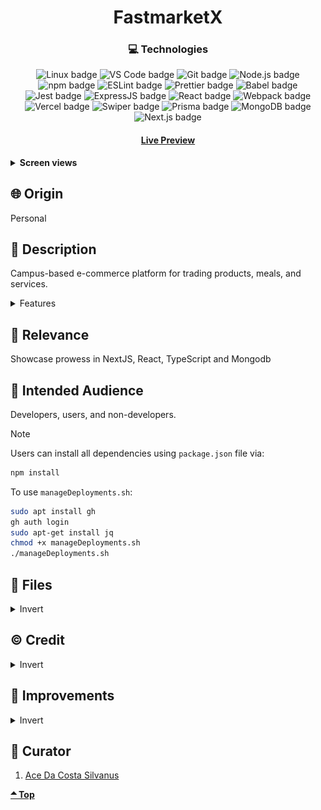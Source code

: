 <div align='center'>

# FastmarketX

</div>
<div align='center'>
    <h3>💻 Technologies</h3>
    <img src="https://img.shields.io/badge/Linux-FCC624?style=for-the-badge&logo=linux&logoColor=black" alt="Linux badge">
    <img src="https://img.shields.io/badge/VS_Code-007ACC?style=for-the-badge&logo=visual-studio-code&logoColor=white" alt="VS Code badge">
    <img src="https://img.shields.io/badge/Git-F05032?style=for-the-badge&logo=git&logoColor=white" alt="Git badge">
    <img src="https://img.shields.io/badge/Node.js-43853D?style=for-the-badge&logo=node.js&logoColor=white" alt="Node.js badge">
    <img src="https://img.shields.io/badge/npm-CB3837?style=for-the-badge&logo=npm&logoColor=white" alt="npm badge">
    <img src="https://img.shields.io/badge/ESLint-4B32C3?style=for-the-badge&logo=eslint&logoColor=white" alt="ESLint badge">
    <img src="https://img.shields.io/badge/Prettier-F7B93E?style=for-the-badge&logo=prettier&logoColor=black" alt="Prettier badge">
    <img src="https://img.shields.io/badge/Babel-F7B93E?style=for-the-badge&logo=babel&logoColor=black" alt="Babel badge">
    <img src="https://img.shields.io/badge/Jest-C21325?style=for-the-badge&logo=jest&logoColor=white" alt="Jest badge">
    <img src="https://img.shields.io/badge/Express.js-000000?style=for-the-badge&logo=express&logoColor=white" alt="ExpressJS badge">
    <img src="https://img.shields.io/badge/React-61DAFB?style=for-the-badge&logo=react&logoColor=white" alt="React badge">
    <img src="https://img.shields.io/badge/Webpack-8DD6F9?style=for-the-badge&logo=webpack&logoColor=black" alt="Webpack badge">
    <img src="https://img.shields.io/badge/Vercel-000000?style=for-the-badge&logo=vercel&logoColor=white" alt="Vercel badge">
    <img src="https://img.shields.io/badge/Swiper-4880ED?style=for-the-badge&logo=swiper&logoColor=white" alt="Swiper badge">
    <img src="https://img.shields.io/badge/Prisma-2D3748?style=for-the-badge&logo=prisma&logoColor=white" alt="Prisma badge">
    <img src="https://img.shields.io/badge/MongoDB-4EA94B?style=for-the-badge&logo=mongodb&logoColor=white" alt="MongoDB badge">
    <img src="https://img.shields.io/badge/Next.js-000000?style=for-the-badge&logo=next.js&logoColor=white" alt="Next.js badge">
    <h4><a href="https://fastmarketx.vercel.app/">Live Preview</a></h4>
</div>

<!-- **Demo:** -->

<!-- ![Live Demo](./readme-assets/) -->

<details>

**<summary>Screen views</summary>**

**Desktop View:**

<img src="./readme-assets/darkBg.png" alt="Dark desktop view">
<br><br>
<img src="./readme-assets/lightBg.png" alt="Light desktop view">
<br>

**Tablet View:**

<img src="./readme-assets/tablet.png" alt="Dark mobile view">
<br>

**Mobile View:**

<img src="./readme-assets/darkMobile.png" alt="Dark mobile view">
<br><br>
<img src="./readme-assets/lightMobile.png" alt="Light mobile view">

</details>

## 🌐 Origin

Personal

## 📝 Description

Campus-based e-commerce platform for trading products, meals, and services.

<details>
<summary>Features</summary>

- Theme Change
- Aesthetic

</details>

## 🎯 Relevance

Showcase prowess in NextJS, React, TypeScript and Mongodb

## 👥 Intended Audience

Developers, users, and non-developers.

> [!NOTE]
> Users can install all dependencies using `package.json` file via:
>
> ```bash
> npm install
> ```
>
> To use `manageDeployments.sh`:
>
> ```bash
> sudo apt install gh
> gh auth login
> sudo apt-get install jq
> chmod +x manageDeployments.sh
> ./manageDeployments.sh
> ```

## 📂 Files

<details>
<summary>Invert</summary>

| File                        | Description                                             |
| --------------------------- | ------------------------------------------------------- |
| `/app`                      | The main entry point that bundling begins.              |
| `/app/[account]`            | Displays store of respective accounts.                  |
| `/app/Bot`                  | Provides ChatBot.                                       |
| `/app/cart`                 | All pages related to cart.                              |
| `/app/feedback`             | Feedback form.                                          |
| `/app/Footer`               | Displays footer page.                                   |
| `/app/Header`               | Header of page.                                         |
| `/app/item-detail`          | Renders item detail of each product, service, and meal. |
| `/app/itemTemplate`         | Item displayed at home page.                            |
| `/app/Location`             | Displays location of user on google maps.               |
| `/app/login && /app/signup` | Login and SignUp Page.                                  |
| `/app/Main`                 | Displays item pages.                                    |
| `/app/redux`                | Redux Store.                                            |
| `/app/stores`               | Stores of sellers.                                      |

</details>

## ©️ Credit

<details>
<summary>Invert</summary>

| File | Description |
| ---- | ----------- |

</details>

## 🔄 Improvements

<details>
<summary>Invert</summary>

- [ ] Finish Backend

</details>

## 👤 Curator

1. [Ace Da Costa Silvanus](https://github.com/asdacosta)

**[🞁 Top](#fastmarketx)**
